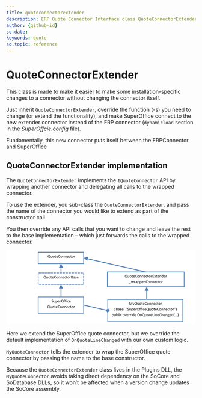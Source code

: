 ```yaml
---
title: quoteconnectorextender
description: ERP Quote Connector Interface class QuoteConnectorExtender
author: {github-id}
so.date:
keywords: quote
so.topic: reference
---
```


# QuoteConnectorExtender

This class is made to make it easier to make some installation-specific changes to a connector without changing the connector itself.

Just inherit `QuoteConnectorExtender`, override the function (-s) you need to change (or extend the functionality), and make SuperOffice connect to the new extender connector instead of the ERP connector (`dynamicload` section in the *SuperOffcie.config* file).

Fundamentally, this new connector puts itself between the ERPConnector and SuperOffice

## QuoteConnectorExtender implementation

The `QuoteConnectorExtender` implements the `IQuoteConnector` API by wrapping another connector and delegating all calls to the wrapped connector.

To use the extender, you sub-class the `QuoteConnectorExtender`, and pass the name of the connector you would like to extend as part of the constructor call.

You then override any API calls that you want to change and leave the rest to the base implementation – which just forwards the calls to the wrapped connector.

![43][img1]

Here we extend the SuperOffice quote connector, but we override the default implementation of `OnQuoteLineChanged` with our own custom logic.

`MyQuoteConnector` tells the extender to wrap the SuperOffice quote connector by passing the name to the base constructor.

Because the `QuoteConnectorExtender` class lives in the Plugins DLL, the `MyQuoteConnector` avoids taking direct dependency on the SoCore and SoDatabase DLLs, so it won’t be affected when a version change updates the SoCore assembly.

<!-- Referenced images -->
[img1]: media/image043.png
